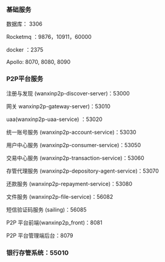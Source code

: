 ### 基础服务
数据库： 3306

Rocketmq ：9876，10911，60000

docker ：2375

Apollo: 8070, 8080, 8090

### P2P平台服务
注册与发现 (wanxinp2p-discover-server)：53000

网关 wanxinp2p-gateway-server)：53010

uaa(wanxinp2p-uaa-service) ：53020

统一账号服务 (wanxinp2p-account-service)：53030

用户中心服务 (wanxinp2p-consumer-service)：53050

交易中心服务 (wanxinp2p-transaction-service)：53060

存管代理服务 (wanxinp2p-depository-agent-service)：53070

还款服务 (wanxinp2p-repayment-service)：53080

文件服务 (wanxinp2p-file-service)：56082

短信验证码服务 (sailing)：56085

P2P 平台前端(wanxinp2p_front)：8081

P2P 平台管理端后台：8079

### 银行存管系统：55010